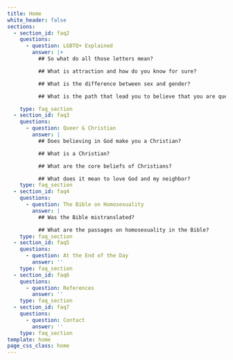 ```yaml
---
title: Home
white_header: false
sections:
  - section_id: faq2
    questions:
      - question: LGBTQ+ Explained
        answer: |+
          ## So what do all those letters mean?

          ## What is attraction and how do you know for sure?

          ## What is the difference between sex and gender?

          ## What is the path that lead you to believe that you are queer?

    type: faq_section
  - section_id: faq3
    questions:
      - question: Queer & Christian
        answer: |
          ## Does believing in God make you a Christian?

          ## What is a Christian?

          ## What are the core beliefs of Christians?

          ## What does it mean to love God and my neighbor?
    type: faq_section
  - section_id: faq4
    questions:
      - question: The Bible on Homosexuality
        answer: |
          ## Was the Bible mistranslated?

          ## What are the passages on homosexuality in the Bible?
    type: faq_section
  - section_id: faq5
    questions:
      - question: At the End of the Day
        answer: ''
    type: faq_section
  - section_id: faq6
    questions:
      - question: References
        answer: ''
    type: faq_section
  - section_id: faq7
    questions:
      - question: Contact
        answer: ''
    type: faq_section
template: home
page_css_class: home
---
```

